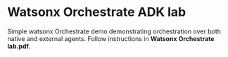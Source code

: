 
# Watsonx Orchestrate ADK lab
Simple watsonx Orchestrate demo demonstrating orchestration over both native and external agents. Follow instructions in **Watsonx Orchestrate lab.pdf**.
